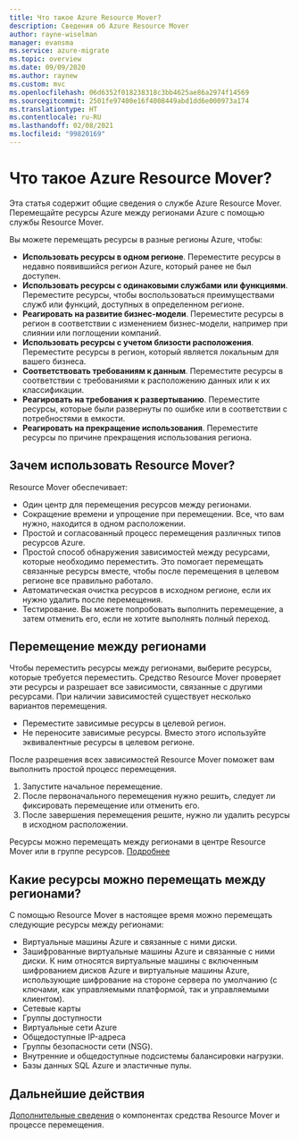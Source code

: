 ```yaml
---
title: Что такое Azure Resource Mover?
description: Сведения об Azure Resource Mover
author: rayne-wiselman
manager: evansma
ms.service: azure-migrate
ms.topic: overview
ms.date: 09/09/2020
ms.author: raynew
ms.custom: mvc
ms.openlocfilehash: 06d6352f018238318c3bb4625ae86a2974f14569
ms.sourcegitcommit: 2501fe97400e16f4008449abd1dd6e000973a174
ms.translationtype: HT
ms.contentlocale: ru-RU
ms.lasthandoff: 02/08/2021
ms.locfileid: "99820169"
---
```

# <a name="what-is-azure-resource-mover"></a>Что такое Azure Resource Mover?

Эта статья содержит общие сведения о службе Azure Resource Mover. Перемещайте ресурсы Azure между регионами Azure с помощью службы Resource Mover.

Вы можете перемещать ресурсы в разные регионы Azure, чтобы:

- **Использовать ресурсы в одном регионе**. Переместите ресурсы в недавно появившийся регион Azure, который ранее не был доступен.
- **Использовать ресурсы с одинаковыми службами или функциями**. Переместите ресурсы, чтобы воспользоваться преимуществами служб или функций, доступных в определенном регионе.
- **Реагировать на развитие бизнес-модели**. Переместите ресурсы в регион в соответствии с изменением бизнес-модели, например при слиянии или поглощении компаний.
- **Использовать ресурсы с учетом близости расположения**. Переместите ресурсы в регион, который является локальным для вашего бизнеса.
- **Соответствовать требованиям к данным**. Переместите ресурсы в соответствии с требованиями к расположению данных или к их классификации.
- **Реагировать на требования к развертыванию**. Переместите ресурсы, которые были развернуты по ошибке или в соответствии с потребностями в емкости.
- **Реагировать на прекращение использования**. Переместите ресурсы по причине прекращения использования региона.


## <a name="why-use-resource-mover"></a>Зачем использовать Resource Mover?

Resource Mover обеспечивает:

- Один центр для перемещения ресурсов между регионами.
- Сокращение времени и упрощение при перемещении. Все, что вам нужно, находится в одном расположении.
- Простой и согласованный процесс перемещения различных типов ресурсов Azure.
- Простой способ обнаружения зависимостей между ресурсами, которые необходимо переместить. Это помогает перемещать связанные ресурсы вместе, чтобы после перемещения в целевом регионе все правильно работало.
- Автоматическая очистка ресурсов в исходном регионе, если их нужно удалить после перемещения.
- Тестирование. Вы можете попробовать выполнить перемещение, а затем отменить его, если не хотите выполнять полный переход.

## <a name="move-across-regions"></a>Перемещение между регионами

Чтобы переместить ресурсы между регионами, выберите ресурсы, которые требуется переместить. Средство Resource Mover проверяет эти ресурсы и разрешает все зависимости, связанные с другими ресурсами. При наличии зависимостей существует несколько вариантов перемещения.
- Переместите зависимые ресурсы в целевой регион.
- Не переносите зависимые ресурсы. Вместо этого используйте эквивалентные ресурсы в целевом регионе.

После разрешения всех зависимостей Resource Mover поможет вам выполнить простой процесс перемещения.

1. Запустите начальное перемещение.
2. После первоначального перемещения нужно решить, следует ли фиксировать перемещение или отменить его.
3. После завершения перемещения решите, нужно ли удалить ресурсы в исходном расположении.

Ресурсы можно перемещать между регионами в центре Resource Mover или в группе ресурсов. [Подробнее](select-move-tool.md) 

## <a name="what-resources-can-i-move-across-regions"></a>Какие ресурсы можно перемещать между регионами?

С помощью Resource Mover в настоящее время можно перемещать следующие ресурсы между регионами:

- Виртуальные машины Azure и связанные с ними диски.
- Зашифрованные виртуальные машины Azure и связанные с ними диски. К ним относятся виртуальные машины с включенным шифрованием дисков Azure и виртуальные машины Azure, использующие шифрование на стороне сервера по умолчанию (с ключами, как управляемыми платформой, так и управляемыми клиентом).
- Сетевые карты
- Группы доступности 
- Виртуальные сети Azure 
- Общедоступные IP-адреса
- Группы безопасности сети (NSG).
- Внутренние и общедоступные подсистемы балансировки нагрузки. 
- Базы данных SQL Azure и эластичные пулы.


## <a name="next-steps"></a>Дальнейшие действия

[Дополнительные сведения](about-move-process.md) о компонентах средства Resource Mover и процессе перемещения.
